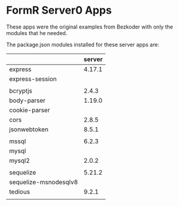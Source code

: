 # FormR Server0 Apps

  These apps were the original examples from Bezkoder with only the modules that he needed.

  The package.json modules installed for these server apps are:

|                                | server       |
|--------------------------------|--------------|
|express                         | 4.17.1       |
|express-session                 |              |
|                                |              |
|bcryptjs                        | 2.4.3        |
|body-parser                     | 1.19.0       |
|cookie-parser                   |              |
|cors                            | 2.8.5        |
|jsonwebtoken                    | 8.5.1        |
|                                |              |
|mssql                           | 6.2.3        |
|mysql                           |              |
|mysql2                          | 2.0.2        |
|                                |              |
|sequelize                       | 5.21.2       |
|sequelize-msnodesqlv8           |              |
|tedious                         | 9.2.1        |
|                                |              |

